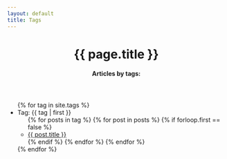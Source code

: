 ```yaml
---
layout: default
title: Tags
---
```


<header id="post-header">
    <h1 id="post-title">{{ page.title }}</h1>
    <h4 id="post-subtitle">Articles by tags:</h4>
</header>

<div id="post-content">
  <ul>
  {% for tag in site.tags %}
    <li>Tag: <a name="{{ tag | first }}">{{ tag | first }}</a>
      <ul>
      {% for posts in tag %}
        {% for post in posts %}
          {% if forloop.first == false %}
            <li><a href="{{ site.baseurl }}{{ post.url }}">{{ post.title }}</a></li>
          {% endif %}
        {% endfor %}
      {% endfor %}
      </ul>
    </li>
  {% endfor %}
  </ul>
</div>